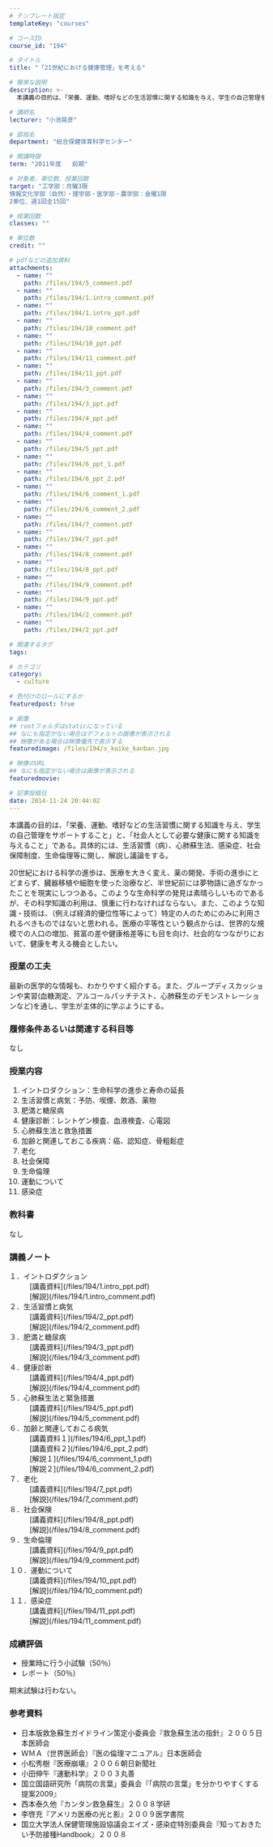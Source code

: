 ```yaml
---
# テンプレート指定
templateKey: "courses"

# コースID
course_id: "194"

# タイトル
title: "「21世紀における健康管理」を考える"

# 簡単な説明
description: >-
  本講義の目的は、「栄養、運動、嗜好などの生活習慣に関する知識を与え、学生の自己管理をサポートすること」と、「社会人として必要な健康に関する知識を与えること」である。具体的には、生活習慣（病）、心肺蘇生...

# 講師名
lecturer: "小池晃彦"

# 部局名
department: "総合保健体育科学センター"

# 開講時限
term: "2011年度	前期"

# 対象者、単位数、授業回数
target: "工学部：月曜3限
情報文化学部（自然）・理学部・医学部・農学部：金曜1限
2単位、週1回全15回"

# 授業回数
classes: ""

# 単位数
credit: ""

# pdfなどの追加資料
attachments: 
  - name: "" 
    path: /files/194/5_comment.pdf
  - name: "" 
    path: /files/194/1.intro_comment.pdf
  - name: "" 
    path: /files/194/1.intro_ppt.pdf
  - name: "" 
    path: /files/194/10_comment.pdf
  - name: "" 
    path: /files/194/10_ppt.pdf
  - name: "" 
    path: /files/194/11_comment.pdf
  - name: "" 
    path: /files/194/11_ppt.pdf
  - name: "" 
    path: /files/194/3_comment.pdf
  - name: "" 
    path: /files/194/3_ppt.pdf
  - name: "" 
    path: /files/194/4_ppt.pdf
  - name: "" 
    path: /files/194/4_comment.pdf
  - name: "" 
    path: /files/194/5_ppt.pdf
  - name: "" 
    path: /files/194/6_ppt_1.pdf
  - name: "" 
    path: /files/194/6_ppt_2.pdf
  - name: "" 
    path: /files/194/6_comment_1.pdf
  - name: "" 
    path: /files/194/6_comment_2.pdf
  - name: "" 
    path: /files/194/7_comment.pdf
  - name: "" 
    path: /files/194/7_ppt.pdf
  - name: "" 
    path: /files/194/8_comment.pdf
  - name: "" 
    path: /files/194/8_ppt.pdf
  - name: "" 
    path: /files/194/9_comment.pdf
  - name: "" 
    path: /files/194/9_ppt.pdf
  - name: "" 
    path: /files/194/2_comment.pdf
  - name: "" 
    path: /files/194/2_ppt.pdf

# 関連するタグ
tags:

# カテゴリ
category:
  - culture

# 色付けのロールにするか
featuredpost: true

# 画像
## rootフォルダはstaticになっている
## なにも指定がない場合はデフォルトの画像が表示される
## 映像がある場合は映像優先で表示する
featuredimage: /files/194/s_koike_kanban.jpg

# 映像のURL
## なにも指定がない場合は画像が表示される
featuredmovie: 

# 記事投稿日
date: 2014-11-24 20:44:02
---
```


本講義の目的は、「栄養、運動、嗜好などの生活習慣に関する知識を与え、学生の自己管理をサポートすること」と、「社会人として必要な健康に関する知識を与えること」である。具体的には、生活習慣（病）、心肺蘇生法、感染症、社会保障制度、生命倫理等に関し、解説し議論をする。

20世紀における科学の進歩は、医療を大きく変え、薬の開発、手術の進歩にとどまらず、臓器移植や細胞を使った治療など、半世紀前には夢物語に過ぎなかったことを現実にしつつある。このような生命科学の発見は素晴らしいものであるが、その科学知識の利用は、慎重に行わなければならない。また、このような知識・技術は、（例えば経済的優位性等によって）特定の人のためにのみに利用されるべきものではないと思われる。医療の平等性という観点からは、世界的な規模での人口の増加、貧富の差や健康格差等にも目を向け、社会的なつながりにおいて、健康を考える機会としたい。

### 授業の工夫

最新の医学的な情報も、わかりやすく紹介する。また、グループディスカッションや実習(血糖測定、アルコールパッチテスト、心肺蘇生のデモンストレーションなど)を通し、学生が主体的に学ぶようにする。



### 履修条件あるいは関連する科目等

なし

### 授業内容

1. イントロダクション：生命科学の進歩と寿命の延長
2. 生活習慣と病気：予防、喫煙、飲酒、薬物
3. 肥満と糖尿病
4. 健康診断：レントゲン検査、血液検査、心電図
5. 心肺蘇生法と救急措置
6. 加齢と関連しておこる疾病：癌、認知症、骨粗鬆症
7. 老化
8. 社会保障
9. 生命倫理
10. 運動について
11. 感染症

### 教科書

なし



### 講義ノート

<dl>
<dt>
１．イントロダクション
</dt>

<dd>
[講義資料](/files/194/1.intro_ppt.pdf) 
</dd>

<dd>
[解説](/files/194/1.intro_comment.pdf) 
</dd>

<dt>
２．生活習慣と病気
</dt>

<dd>
[講義資料](/files/194/2_ppt.pdf) 
</dd>

<dd>
[解説](/files/194/2_comment.pdf) 
</dd>

<dt>
３．肥満と糖尿病
</dt>

<dd>
[講義資料](/files/194/3_ppt.pdf) 
</dd>

<dd>
[解説](/files/194/3_comment.pdf) 
</dd>

<dt>
４．健康診断
</dt>

<dd>
[講義資料](/files/194/4_ppt.pdf) 
</dd>

<dd>
[解説](/files/194/4_comment.pdf) 
</dd>

<dt>
５．心肺蘇生法と緊急措置
</dt>

<dd>
[講義資料](/files/194/5_ppt.pdf) 
</dd>

<dd>
[解説](/files/194/5_comment.pdf) 
</dd>

<dt>
６．加齢と関連しておこる病気
</dt>

<dd>
[講義資料１](/files/194/6_ppt_1.pdf) 
</dd>

<dd>
[講義資料２](/files/194/6_ppt_2.pdf) 
</dd>

<dd>
[解説１](/files/194/6_comment_1.pdf) 
</dd>

<dd>
[解説２](/files/194/6_comment_2.pdf) 
</dd>

<dt>
７．老化
</dt>

<dd>
[講義資料](/files/194/7_ppt.pdf) 
</dd>

<dd>
[解説](/files/194/7_comment.pdf) 
</dd>

<dt>
８．社会保険
</dt>

<dd>
[講義資料](/files/194/8_ppt.pdf) 
</dd>

<dd>
[解説](/files/194/8_comment.pdf) 
</dd>

<dt>
９．生命倫理
</dt>

<dd>
[講義資料](/files/194/9_ppt.pdf) 
</dd>

<dd>
[解説](/files/194/9_comment.pdf) 
</dd>

<dt>
１０．運動について
</dt>

<dd>
[講義資料](/files/194/10_ppt.pdf) 
</dd>

<dd>
[解説](/files/194/10_comment.pdf) 
</dd>

<dt>
１１．感染症
</dt>

<dd>
[講義資料](/files/194/11_ppt.pdf) 
</dd>

<dd>
[解説](/files/194/11_comment.pdf) 
</dd>
</dl>



### 成績評価

* 授業時に行う小試験（50％）
* レポート（50％）

期末試験は行わない。

### 参考資料

* 日本版救急蘇生ガイドライン策定小委員会『救急蘇生法の指針』２００５日本医師会
* ＷＭＡ（世界医師会）『医の倫理マニュアル』日本医師会
* 小松秀樹『医療崩壊』２００６朝日新聞社
* 小田伸午『運動科学』２００３丸善
* 国立国語研究所「病院の言葉」委員会『「病院の言葉」を分かりやすくする提案2009』
* 西本泰久他『カンタン救急蘇生』２００８学研
* 李啓充『アメリカ医療の光と影』２００９医学書院
* 国立大学法人保健管理施設協議会エイズ・感染症特別委員会『知っておきたい予防接種Handbook』２００８